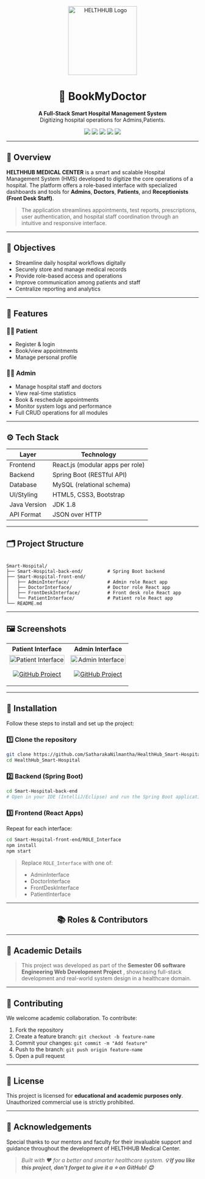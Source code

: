 <p align="center">
  <img src="https://github.com/user-attachments/assets/bff7ed00-b9f1-4a6c-8c7e-fbc7bae198b0" alt="HELTHHUB Logo" width="180"/>
</p>

<h1 align="center">🏥 BookMyDoctor</h1>

<p align="center">
  <strong>A Full-Stack Smart Hospital Management System</strong><br/>
  Digitizing hospital operations for Admins,Patients.
</p>

<p align="center">
  <img src="https://img.shields.io/badge/SpringBoot-2.7-green?style=flat-square&logo=springboot" />
  <img src="https://img.shields.io/badge/React-18-blue?style=flat-square&logo=react" />
  <img src="https://img.shields.io/badge/MySQL-8.0-orange?style=flat-square&logo=mysql" />
  <img src="https://img.shields.io/badge/Java-1.8-red?style=flat-square&logo=java" />
  <img src="https://img.shields.io/badge/License-Academic-blueviolet?style=flat-square" />
</p>

---

## 🌟 Overview

**HELTHHUB MEDICAL CENTER** is a smart and scalable Hospital Management System (HMS) developed to digitize the core operations of a hospital. The platform offers a role-based interface with specialized dashboards and tools for **Admins**, **Doctors**, **Patients**, and **Receptionists (Front Desk Staff)**.

> The application streamlines appointments, test reports, prescriptions, user authentication, and hospital staff coordination through an intuitive and responsive interface.

---

## 🎯 Objectives

- Streamline daily hospital workflows digitally
- Securely store and manage medical records
- Provide role-based access and operations
- Improve communication among patients and staff
- Centralize reporting and analytics

---

## 🚀 Features

### 👩‍⚕️ Patient
- Register & login
- Book/view appointments
- Manage personal profile

### 🧑‍💼 Admin
- Manage hospital staff and doctors
- View real-time statistics
- Book & reschedule appointments
- Monitor system logs and performance
- Full CRUD operations for all modules

---

## ⚙️ Tech Stack

| Layer        | Technology         |
|--------------|--------------------|
| Frontend     | React.js (modular apps per role) |
| Backend      | Spring Boot (RESTful API) |
| Database     | MySQL (relational schema) |
| UI/Styling   | HTML5, CSS3, Bootstrap |
| Java Version | JDK 1.8             |
| API Format   | JSON over HTTP      |

---

## 🗂️ Project Structure

```

Smart-Hospital/
├── Smart-Hospital-back-end/         # Spring Boot backend
├── Smart-Hospital-front-end/
│   ├── AdminInterface/              # Admin role React app
│   ├── DoctorInterface/             # Doctor role React app
│   ├── FrontDeskInterface/          # Front desk role React app
│   └── PatientInterface/            # Patient role React app
└── README.md

````



---

## 🖼️ Screenshots

<table style="width: 100%; table-layout: fixed;">
  <tr>
    <th style="width: 50%;">Patient Interface</th>
    <th style="width: 50%;">Admin Interface</th>
  </tr>
  <tr>
    <td valign="top" style="text-align: center;">
      <img src="https://github.com/SatharakaNilmantha/Doctor-Appointment-Admin-Interface-front-end-.git" alt="Patient Interface" style="width: 100%;" />
      <p>
        <a href="https://github.com/SatharakaNilmantha/DoctorAppointmentBookingSystem-Front-end-.git" target="_blank">
          <img src="https://img.shields.io/badge/GitHub-Project-181717?style=for-the-badge&logo=github&logoColor=white" alt="GitHub Project">
        </a>
      </p>
    </td>
    <td valign="top" style="text-align: center;">
      <img src="https://github.com/user-attachments/assets/35aa620d-f13e-403d-8037-51670cf5729c" alt="Admin Interface" style="width: 100%;" />
      <p>
        <a href="https://github.com/SatharakaNilmantha/Doctor-Appointment-Admin-Interface-front-end-.git" target="_blank">
          <img src="https://img.shields.io/badge/GitHub-Project-181717?style=for-the-badge&logo=github&logoColor=white" alt="GitHub Project">
        </a>
      </p>
    </td>
  </tr>
</table>


---

## 🚀 Installation

Follow these steps to install and set up the project:

### 1️⃣ Clone the repository
   ```bash
   git clone https://github.com/SatharakaNilmantha/HealthHub_Smart-Hospital.git
   cd HealthHub_Smart-Hospital
   ```

### 2️⃣ Backend (Spring Boot)
```bash
cd Smart-Hospital-back-end
# Open in your IDE (IntelliJ/Eclipse) and run the Spring Boot application
````

### 3️⃣ Frontend (React Apps)

Repeat for each interface:

```bash
cd Smart-Hospital-front-end/ROLE_Interface
npm install
npm start
```

> Replace `ROLE_Interface` with one of:
>
> * AdminInterface
> * DoctorInterface
> * FrontDeskInterface
> * PatientInterface

---
<h2 style="text-align: center;">📚 Roles & Contributors</h2>


---

## 📘 Academic Details

> This project was developed as part of the **Semester 06 software Engineering Web Development Project** , showcasing full-stack development and real-world system design in a healthcare domain.

---

## 🤝 Contributing

We welcome academic collaboration. To contribute:

1. Fork the repository
2. Create a feature branch: `git checkout -b feature-name`
3. Commit your changes: `git commit -m "Add feature"`
4. Push to the branch: `git push origin feature-name`
5. Open a pull request

---

## 🔐 License

This project is licensed for **educational and academic purposes only**. Unauthorized commercial use is strictly prohibited.

---

## 🙏 Acknowledgements

Special thanks to our mentors and faculty for their invaluable support and guidance throughout the development of HELTHHUB Medical Center.

>*Built with ❤️ for a better and smarter healthcare system.*
>***💡 If you like this project, don't forget to give it a ⭐ on GitHub! 😊***


